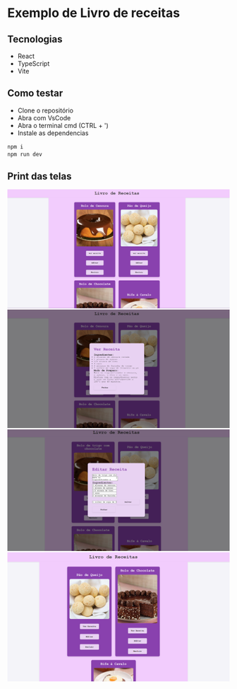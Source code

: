 # Exemplo de Livro de receitas

## Tecnologias
- React 
- TypeScript
- Vite

## Como testar
- Clone o repositório
- Abra com VsCode
- Abra o terminal cmd (CTRL + ')
- Instale as dependencias
```bash
npm i
npm run dev
```
## Print das telas

![print1](./src/assets/Captura%20de%20tela%202025-09-10%20164249.png)
![print2](./src/assets/Captura%20de%20tela%202025-09-10%20164325.png)
![print3](./src/assets/Captura%20de%20tela%202025-09-10%20164415.png)
![print4](./src/assets/Captura%20de%20tela%202025-09-10%20164428.png)
